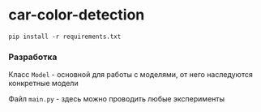 # car-color-detection

```
pip install -r requirements.txt
```

### Разработка
Класс `Model` - основной для работы с моделями, от него наследуются конкретные модели

Файл `main.py` - здесь можно проводить любые эксперименты
